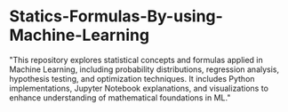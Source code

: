 # Statics-Formulas-By-using-Machine-Learning
"This repository explores statistical concepts and formulas applied in Machine Learning, including probability distributions, regression analysis, hypothesis testing, and optimization techniques. It includes Python implementations, Jupyter Notebook explanations, and visualizations to enhance understanding of mathematical foundations in ML."
